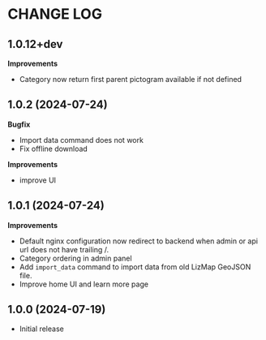 CHANGE LOG
==========

1.0.12+dev
----------

**Improvements**

- Category now return first parent pictogram available if not defined


1.0.2    (2024-07-24)
---------------------

**Bugfix**

- Import data command does not work
- Fix offline download

**Improvements**

- improve UI

1.0.1    (2024-07-24)
---------------------

**Improvements**

- Default nginx configuration now redirect to backend when admin or api url does not have trailing /.
- Category ordering in admin panel
- Add `import_data` command to import data from old LizMap GeoJSON file.
- Improve home UI and learn more page


1.0.0        (2024-07-19)
-------------------------

- Initial release